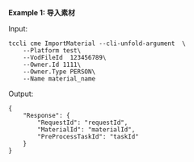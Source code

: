 **Example 1: 导入素材**



Input: 

```
tccli cme ImportMaterial --cli-unfold-argument  \
    --Platform test\
    --VodFileId  123456789\
    --Owner.Id 1111\
    --Owner.Type PERSON\
    --Name material_name
```

Output: 
```
{
    "Response": {
        "RequestId": "requestId",
        "MaterialId": "materialId",
        "PreProcessTaskId": "taskId"
    }
}
```

